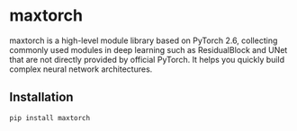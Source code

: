 # maxtorch

maxtorch is a high-level module library based on PyTorch 2.6, collecting commonly used modules in deep learning such as ResidualBlock and UNet that are not directly provided by official PyTorch. It helps you quickly build complex neural network architectures.


## Installation

```bash
pip install maxtorch
```

